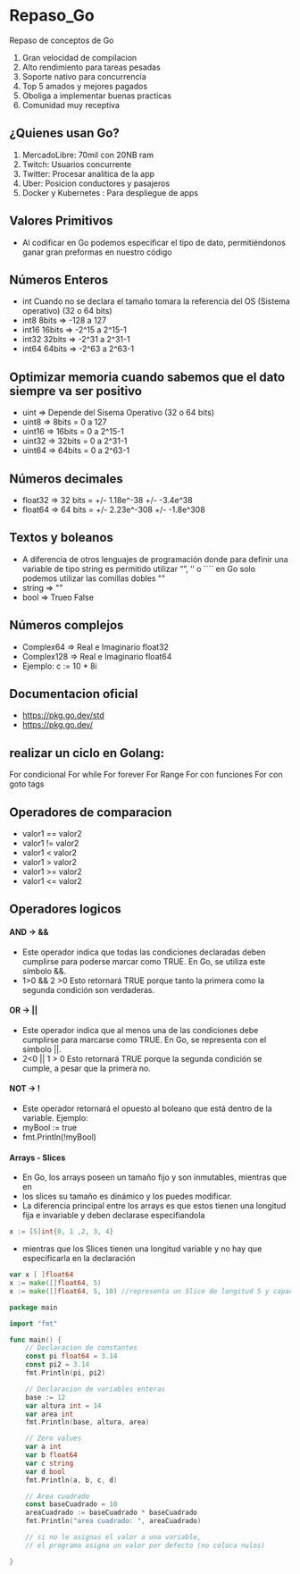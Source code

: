 # Repaso_Go
Repaso de conceptos de Go

1. Gran velocidad de compilacion
2. Alto rendimiento para tareas pesadas
3. Soporte nativo para concurrencia
4. Top 5 amados y mejores pagados
5. Oboliga a implementar buenas practicas
6. Comunidad muy receptiva

## ¿Quienes usan Go?
1. MercadoLibre: 70mil con 20NB ram
2. Twitch: Usuarios concurrente
3. Twitter: Procesar analitica de la app 
4. Uber: Posicion conductores y pasajeros
5. Docker y Kubernetes : Para despliegue de apps

## Valores Primitivos
* Al codificar en Go podemos especificar el tipo de dato, permitiéndonos ganar gran preformas en nuestro código

## Números Enteros
* int Cuando no se declara el tamaño tomara la referencia del OS (Sistema operativo) (32 o 64 bits)
* int8 8bits ⇒ -128 a 127
* int16 16bits ⇒ -2^15 a 2^15-1
* int32 32bits ⇒ -2^31 a 2^31-1
* int64 64bits ⇒ -2^63 a 2^63-1

## Optimizar memoria cuando sabemos que el dato siempre va ser positivo
* uint ⇒ Depende del Sisema Operativo (32 o 64 bits)
* uint8 ⇒ 8bits = 0 a 127
* uint16 ⇒ 16bits = 0 a 2^15-1
* uint32 ⇒ 32bits = 0 a 2^31-1
* uint64 ⇒ 64bits = 0 a 2^63-1

## Números decimales
* float32 ⇒ 32 bits = +/- 1.18e^-38 +/- -3.4e^38
* float64 ⇒ 64 bits = +/- 2.23e^-308 +/- -1.8e^308

## Textos y boleanos
* A diferencia de otros lenguajes de programación donde para definir una variable de tipo string es permitido utilizar “”, ‘’ o ```` en Go solo podemos utilizar las comillas dobles ""
* string ⇒ ""
* bool ⇒ Trueo False

## Números complejos
* Complex64 ⇒ Real e Imaginario float32
* Complex128 ⇒ Real e Imaginario float64
* Ejemplo: c := 10 * 8i

## Documentacion oficial
* https://pkg.go.dev/std
* https://pkg.go.dev/

## realizar un ciclo en Golang:

For condicional
For while
For forever
For Range
For con funciones
For con goto tags

## Operadores de comparacion
* valor1 == valor2
* valor1 != valor2
* valor1 < valor2
* valor1 > valor2
* valor1 >= valor2
* valor1 <= valor2

## Operadores logicos
#### AND -> &&
* Este operador indica que todas las condiciones declaradas deben cumplirse para poderse marcar como TRUE. En Go, se utiliza este símbolo &&.
* 1>0 && 2 >0 Esto retornará TRUE porque tanto la primera como la segunda condición son verdaderas.

#### OR -> ||
* Este operador indica que al menos una de las condiciones debe cumplirse para marcarse como TRUE. En Go, se representa con el símbolo ||.
* 2<0 || 1 > 0 Esto retornará TRUE porque la segunda condición se cumple, a pesar que la primera no.

#### NOT -> !
* Este operador retornará el opuesto al boleano que está dentro de la variable. Ejemplo:
* myBool :=  true
* fmt.Println(!myBool)

#### Arrays - Slices
* En Go, los arrays poseen un tamaño fijo y son inmutables, mientras que en 
* los slices su tamaño es dinámico y los puedes modificar.
* La diferencia principal entre los arrays es que estos tienen una longitud fija e invariable y deben declarase especifiandola
```go
x := [5]int{0, 1 ,2, 3, 4}
```

* mientras que los Slices tienen una longitud variable y no hay que especificarla en la declaración
```go
var x [ ]float64
x := make([]float64, 5)
x := make([]float64, 5, 10) //representa un Slice de longitud 5 y capacidad de 10
```

```go
package main

import "fmt"

func main() {
	// Declaracion de constantes
	const pi float64 = 3.14
	const pi2 = 3.14
	fmt.Println(pi, pi2)

	// Declaracion de variables enteras
	base := 12
	var altura int = 14
	var area int
	fmt.Println(base, altura, area)

	// Zero values
	var a int
	var b float64
	var c string
	var d bool
	fmt.Println(a, b, c, d)

	// Area cuadrado
	const baseCuadrado = 10
	areaCuadrado := baseCuadrado * baseCuadrado
	fmt.Println("area cuadrado: ", areaCuadrado)

	// si no le asignas el valor a una variable,
	// el programa asigna un valor por defecto (no coloca nulos)

}
```
